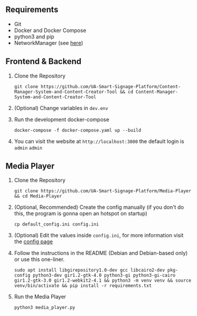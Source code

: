 ## Requirements

- Git
- Docker and Docker Compose
- python3 and pip
- NetworkManager (see [here](#running-without-networkmanager))

## Frontend & Backend

1. Clone the Repository
    ```
    git clone https://github.com/UA-Smart-Signage-Platform/Content-Manager-System-and-Content-Creator-Tool && cd Content-Manager-System-and-Content-Creator-Tool
    ```

2. (Optional) Change variables in `dev.env`

3. Run the development docker-compose
    ```
    docker-compose -f docker-compose.yaml up --build
    ```

4. You can visit the website at `http://localhost:3000` the default login is `admin` `admin`

## Media Player

1. Clone the Repository
    ```
    git clone https://github.com/UA-Smart-Signage-Platform/Media-Player && cd Media-Player
    ```

2. (Optional, Recommended) Create the config manually (if you don't do this, the program is gonna open an hotspot on startup)
    ```
    cp default_config.ini config.ini
    ```

3. (Optional) Edit the values inside `config.ini`, for more information visit the [config page]()

4. Follow the instructions in the README (Debian and Debian-based only) or use this one-liner.
    ```
    sudo apt install libgirepository1.0-dev gcc libcairo2-dev pkg-config python3-dev gir1.2-gtk-4.0 python3-gi python3-gi-cairo gir1.2-gtk-3.0 gir1.2-webkit2-4.1 && python3 -m venv venv && source venv/bin/activate && pip install -r requirements.txt
    ```

5. Run the Media Player
    ```
    python3 media_player.py
    ```
